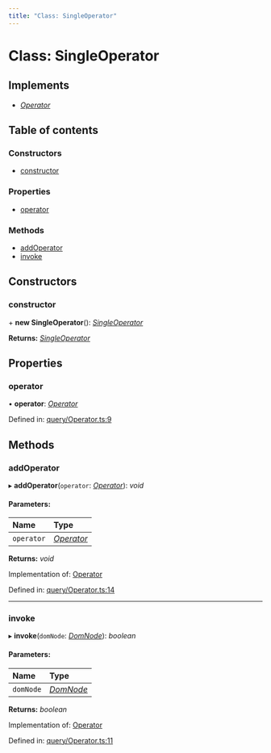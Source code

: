 ```yaml
---
title: "Class: SingleOperator"
---
```


# Class: SingleOperator

## Implements

* [*Operator*](../interfaces/operator.md)

## Table of contents

### Constructors

- [constructor](singleoperator.md#constructor)

### Properties

- [operator](singleoperator.md#operator)

### Methods

- [addOperator](singleoperator.md#addoperator)
- [invoke](singleoperator.md#invoke)

## Constructors

### constructor

\+ **new SingleOperator**(): [*SingleOperator*](singleoperator.md)

**Returns:** [*SingleOperator*](singleoperator.md)

## Properties

### operator

• **operator**: [*Operator*](../interfaces/operator.md)

Defined in: [query/Operator.ts:9](https://github.com/44x1carbon/gigantes/blob/2721068/src/query/Operator.ts#L9)

## Methods

### addOperator

▸ **addOperator**(`operator`: [*Operator*](../interfaces/operator.md)): *void*

#### Parameters:

Name | Type |
:------ | :------ |
`operator` | [*Operator*](../interfaces/operator.md) |

**Returns:** *void*

Implementation of: [Operator](../interfaces/operator.md)

Defined in: [query/Operator.ts:14](https://github.com/44x1carbon/gigantes/blob/2721068/src/query/Operator.ts#L14)

___

### invoke

▸ **invoke**(`domNode`: [*DomNode*](domnode.md)): *boolean*

#### Parameters:

Name | Type |
:------ | :------ |
`domNode` | [*DomNode*](domnode.md) |

**Returns:** *boolean*

Implementation of: [Operator](../interfaces/operator.md)

Defined in: [query/Operator.ts:11](https://github.com/44x1carbon/gigantes/blob/2721068/src/query/Operator.ts#L11)
